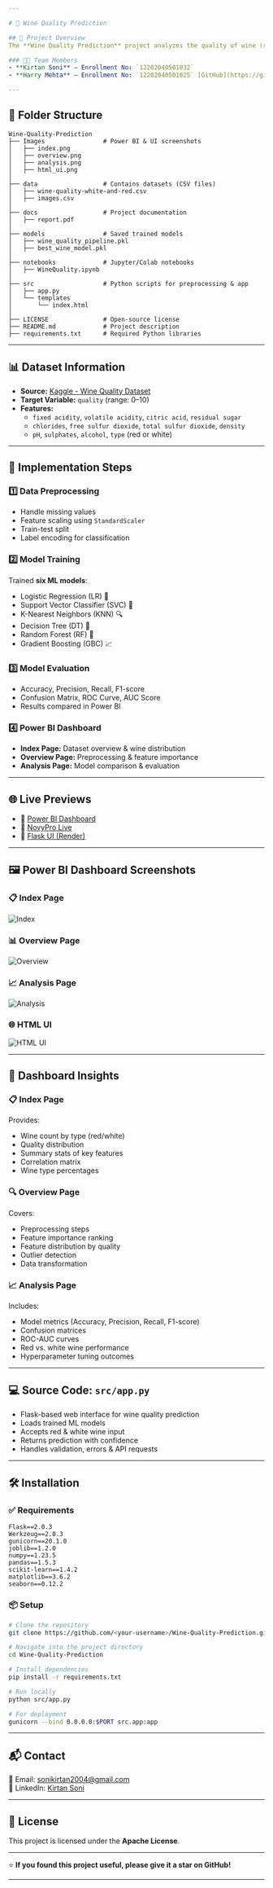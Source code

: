 ```yaml
---

# 🍷 Wine Quality Prediction

## 📌 Project Overview  
The **Wine Quality Prediction** project analyzes the quality of wine (red and white) based on its chemical properties using **Machine Learning models**. It includes data preprocessing, model training, evaluation, and **Power BI visualization**.

### 👨‍💻 Team Members
- **Kirtan Soni** – Enrollment No: `12202040501032`  
- **Harry Mehta** – Enrollment No: `12202040501025` [GitHub](https://github.com/harry200409/Wine-Quality-Prediction)

---
```


## 📂 Folder Structure
```
Wine-Quality-Prediction
├── Images                # Power BI & UI screenshots
│   ├── index.png
│   ├── overview.png
│   ├── analysis.png
│   ├── html_ui.png
│
├── data                  # Contains datasets (CSV files)
│   ├── wine-quality-white-and-red.csv
│   ├── images.csv
│
├── docs                  # Project documentation
│   ├── report.pdf
│
├── models                # Saved trained models
│   ├── wine_quality_pipeline.pkl
│   ├── best_wine_model.pkl
│
├── notebooks             # Jupyter/Colab notebooks
│   ├── WineQuality.ipynb
│
├── src                   # Python scripts for preprocessing & app
│   ├── app.py
│   └── templates
│       └── index.html
│
├── LICENSE               # Open-source license
├── README.md             # Project description
├── requirements.txt      # Required Python libraries
```

---

## 📊 Dataset Information
- **Source:** [Kaggle - Wine Quality Dataset](https://www.kaggle.com/datasets/ruthgn/wine-quality-data-set-red-white-wine/data)  
- **Target Variable:** `quality` (range: 0–10)  
- **Features:**
  - `fixed acidity`, `volatile acidity`, `citric acid`, `residual sugar`
  - `chlorides`, `free sulfur dioxide`, `total sulfur dioxide`, `density`
  - `pH`, `sulphates`, `alcohol`, `type` (red or white)

---

## 🚀 Implementation Steps

### 1️⃣ Data Preprocessing
- Handle missing values
- Feature scaling using `StandardScaler`
- Train-test split
- Label encoding for classification

### 2️⃣ Model Training
Trained **six ML models**:
- Logistic Regression (LR) 🧪  
- Support Vector Classifier (SVC) 🏹  
- K-Nearest Neighbors (KNN) 🔍  
- Decision Tree (DT) 🌳  
- Random Forest (RF) 🌲  
- Gradient Boosting (GBC) 📈  

### 3️⃣ Model Evaluation
- Accuracy, Precision, Recall, F1-score
- Confusion Matrix, ROC Curve, AUC Score
- Results compared in Power BI

### 4️⃣ Power BI Dashboard
- **Index Page:** Dataset overview & wine distribution  
- **Overview Page:** Preprocessing & feature importance  
- **Analysis Page:** Model comparison & evaluation

---

## 🌐 Live Previews
- 🔗 [Power BI Dashboard](https://app.powerbi.com/view?r=eyJrIjoiOTIwYWYyY2MtOTZiYS00MWUxLWI3NzgtMmFkYTFjMmZmMDZlIiwidCI6ImRhYTU5MmNhLWRlN2ItNGM1NC04ODM2LTkxYTY2OTBmZTE5NyJ9&pageName=dd74d0105ec518cb7330)
- 🔗 [NovyPro Live](https://project.novypro.com/PVlKsk)
- 🔗 [Flask UI (Render)](https://wine-quality-analysis-38rf.onrender.com)

---

## 🖼️ Power BI Dashboard Screenshots

### 📋 Index Page  
![Index](./Images/index.png)

### 📊 Overview Page  
![Overview](./Images/overview.png)

### 📈 Analysis Page  
![Analysis](./Images/analysis.png)

### 🌐 HTML UI  
![HTML UI](./Images/html_ui.png)

---

## 📌 Dashboard Insights

### 📋 Index Page
Provides:
- Wine count by type (red/white)
- Quality distribution
- Summary stats of key features
- Correlation matrix
- Wine type percentages

### 🔍 Overview Page
Covers:
- Preprocessing steps
- Feature importance ranking
- Feature distribution by quality
- Outlier detection
- Data transformation

### 📈 Analysis Page
Includes:
- Model metrics (Accuracy, Precision, Recall, F1-score)
- Confusion matrices
- ROC-AUC curves
- Red vs. white wine performance
- Hyperparameter tuning outcomes

---

## 💻 Source Code: `src/app.py`
- Flask-based web interface for wine quality prediction
- Loads trained ML models
- Accepts red & white wine input
- Returns prediction with confidence
- Handles validation, errors & API requests

---

## 🛠️ Installation

### ✅ Requirements
```
Flask==2.0.3
Werkzeug==2.0.3
gunicorn==20.1.0
joblib==1.2.0
numpy==1.23.5
pandas==1.5.3
scikit-learn==1.4.2
matplotlib==3.6.2
seaborn==0.12.2
```

### 📦 Setup
```bash
# Clone the repository
git clone https://github.com/<your-username>/Wine-Quality-Prediction.git

# Navigate into the project directory
cd Wine-Quality-Prediction

# Install dependencies
pip install -r requirements.txt

# Run locally
python src/app.py

# For deployment
gunicorn --bind 0.0.0.0:$PORT src.app:app
```

---

## 📬 Contact

📧 Email: [sonikirtan2004@gmail.com](mailto:sonikirtan2004@gmail.com)  
🔗 LinkedIn: [Kirtan Soni](https://www.linkedin.com/in/kirtansoni02/)

---

## 📜 License
This project is licensed under the **Apache License**.

---

⭐ **If you found this project useful, please give it a star on GitHub!**  

---
